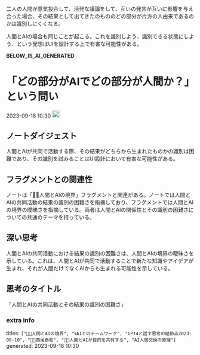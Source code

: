
二人の人間が意気投合して、活発な議論をして、互いの発言が互いに影響を与え合った場合、その結果として出てきたのもののどの部分が片方の人由来であるのかは識別しにくくなる。

人間とAIの場合も同じことが起こる。これを識別しよう、識別できる状態にしよう、という発想はUIを設計する上で有害な可能性がある。


__BELOW_IS_AI_GENERATED__
# 「どの部分がAIでどの部分が人間か？」という問い
 2023-09-18 10:30 <img src='https://scrapbox.io/api/pages/nishio/omni/icon' alt='omni.icon' height="19.5"/>
## ノートダイジェスト
人間とAIが共同で活動する際、その結果がどちらから生まれたものかの識別は困難であり、その識別を試みることはUI設計において有害な可能性がある。

## フラグメントとの関連性
ノートは「🤖🔁人間とAIの境界」フラグメントと関連がある。ノートでは人間とAIの共同活動の結果の識別の困難さを指摘しており、フラグメントでは人間とAIの境界の曖昧さを指摘している。両者は人間とAIの関係性とその識別の困難さについての共通のテーマを持っている。

## 深い思考
人間とAIの共同活動における結果の識別の困難さは、人間とAIの境界の曖昧さを示している。これは、人間とAIが共同で活動することで新たな知識やアイデアが生まれ、それが人間だけでなくAIからも生まれる可能性を示している。

## 思考のタイトル
「人間とAIの共同活動とその結果の識別の困難さ」

### extra info
titles: `["🤖🔁人間とAIの境界", "🌀AIとのチームワーク", "GPT4と話す思考の結節点2023-08-10", "🤖🔁西尾泰和", "🤖🔁人間とAIが目的を共有する", "AI人間交換の原理"]`
generated: 2023-09-18 10:30